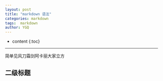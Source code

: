 ```yaml
---
layout: post
title: "markdown 语法"
categories: markdown
tags:  markdown
author: YGQ
---
```


* content
{:toc}

--------

简单见风刀霜剑阿卡丽大家立方




## 二级标题
